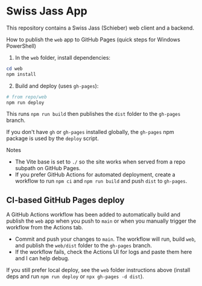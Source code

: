 Swiss Jass App
===============

This repository contains a Swiss Jass (Schieber) web client and a backend.

How to publish the `web` app to GitHub Pages (quick steps for Windows PowerShell)

1. In the `web` folder, install dependencies:

```powershell
cd web
npm install
```

2. Build and deploy (uses `gh-pages`):

```powershell
# from repo/web
npm run deploy
```

This runs `npm run build` then publishes the `dist` folder to the `gh-pages` branch.

If you don't have `gh` or `gh-pages` installed globally, the `gh-pages` npm package is used by the `deploy` script.

Notes
- The Vite base is set to `./` so the site works when served from a repo subpath on GitHub Pages.
- If you prefer GitHub Actions for automated deployment, create a workflow to run `npm ci` and `npm run build` and push `dist` to `gh-pages`.

## CI-based GitHub Pages deploy

A GitHub Actions workflow has been added to automatically build and publish the `web` app when you push to `main` or when you manually trigger the workflow from the Actions tab.

- Commit and push your changes to `main`. The workflow will run, build `web`, and publish the `web/dist` folder to the `gh-pages` branch.
- If the workflow fails, check the Actions UI for logs and paste them here and I can help debug.

If you still prefer local deploy, see the `web` folder instructions above (install deps and run `npm run deploy` or `npx gh-pages -d dist`).
